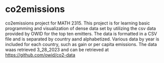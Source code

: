 # co2emissions
co2emissions project for MATH 2315. This project is for learning basic programming and visualization of dense data set by utilizing the csv data provided by OWID for the top ten emitters.
The data is formatted in a CSV file and is separated by country aand alphabetized. Various data by year is included for each country, such as gain or per capita emissions. The data waas retrieved 3_28_2023 and can be retrieved at https://github.com/owid/co2-data
